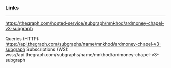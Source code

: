 ### Links
---
https://thegraph.com/hosted-service/subgraph/mnkhod/ardmoney-chapel-v3-subgraph

Queries (HTTP): https://api.thegraph.com/subgraphs/name/mnkhod/ardmoney-chapel-v3-subgraph
Subscriptions (WS): wss://api.thegraph.com/subgraphs/name/mnkhod/ardmoney-chapel-v3-subgraph

